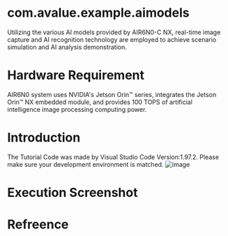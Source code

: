 # com.avalue.example.aimodels
Utilizing the various AI models provided by AIR6N0-C NX, real-time image capture and AI recognition technology are employed to achieve scenario simulation and AI analysis demonstration.
# Hardware Requirement
AIR6N0 system uses NVIDIA's Jetson Orin™ series, integrates the Jetson Orin™ NX embedded module, and provides 100 TOPS of artificial intelligence image processing computing power.
# Introduction
The Tutorial Code was made by Visual Studio Code Version:1.97.2. Please make sure your development environment is matched.
![image](https://github.com/user-attachments/assets/f98240ab-ebd6-4a4a-b7e1-8de8cac322de)
# Execution Screenshot

# Refreence
